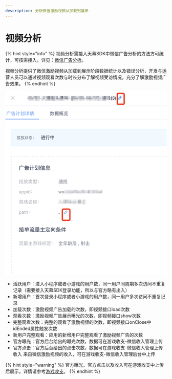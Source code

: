 ```yaml
---
description: 分析微信激励视频从加载到展示
---
```


# 视频分析

{% hint style="info" %}
视频分析需接入天幕SDK中微信广告分析的方法方可统计，可按需接入。详见：[微信广告分析](https://doc.skysriver.com/game-data/dev-guide/official-ad-analysis)。

视频分析提供了微信激励视频从加载到展示阶段数据统计以及错误分析，开发与运营人员可以通过视频观看次数与时长分布了解视频受访情况，充分了解激励视频广告效果。
{% endhint %}

![&#x89C6;&#x9891;&#x5206;&#x6790;](../../.gitbook/assets/image%20%2837%29.png)

* 活跃用户：进入小程序或者小游戏的用户数，同一用户同周期多次访问不重复记录（需要接入天幕SDK登录功能，所以与官方略有出入） 
* 新增用户：首次登录小程序或者小游戏的用户数，同一用户多次访问不重复记录 
* 加载次数：激励视频广告加载的次数，即视频接口load次数 
* 观看次数：激励视频广告展示曝光的次数，即视频接口show次数 
* 完整观看次数：完整的观看了激励视频的次数，即视频接口onClose中idEnded属性触发次数 
* 新用户完整观看：应用的新增用户完整观看了激励视频广告的次数 
* 官方曝光：官方后台给出的曝光次数，数据可在游戏收支-微信收入管理上传 
* 官方点击：官方后台给出的点击次数，数据可在游戏收支-微信收入管理上传 收入 来自微信激励视频的收入，可在游戏收支-微信收入管理后台中上传

{% hint style="warning" %}
官方曝光、官方点击以及收入可在游戏收支中上传后展示，详情请参考[游戏收支](https://doc.skysriver.com/general-function/revenue)。
{% endhint %}

